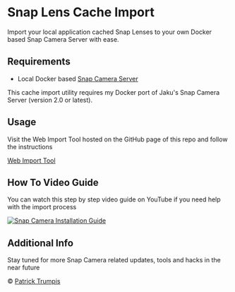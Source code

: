 # Snap Lens Cache Import
Import your local application cached Snap Lenses to your own Docker based Snap Camera Server with ease.

## Requirements
- Local Docker based [Snap Camera Server](https://github.com/ptrumpis/snap-camera-server)

This cache import utility requires my Docker port of Jaku's Snap Camera Server (version 2.0 or latest).

## Usage
Visit the Web Import Tool hosted on the GitHub page of this repo and follow the instructions

[Web Import Tool](https://ptrumpis.github.io/snap-lens-cache-import/)

## How To Video Guide
You can watch this step by step video guide on YouTube if you need help with the import process

[![Snap Camera Installation Guide](https://img.youtube.com/vi/alo49et3QxY/0.jpg)](https://www.youtube.com/watch?v=alo49et3QxY)

## Additional Info
Stay tuned for more Snap Camera related updates, tools and hacks in the near future

© [Patrick Trumpis](https://github.com/ptrumpis)
